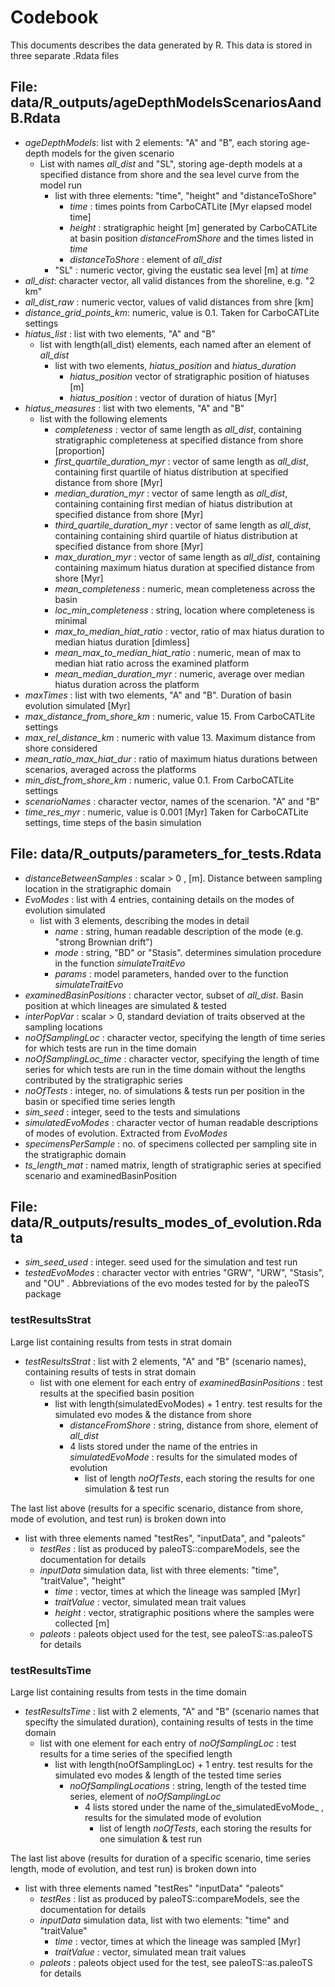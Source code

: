 # Codebook

This documents describes the data generated by R. This data is stored in three separate .Rdata files

## File: data/R_outputs/ageDepthModelsScenariosAandB.Rdata

* _ageDepthModels_: list with 2 elements: "A" and "B", each storing age-depth models for the given scenario
  * List with names _all_dist_ and "SL", storing age-depth models at a specified distance from shore and the sea level curve from the model run
    * list with three elements: "time", "height" and "distanceToShore"
      * _time_ : times points from CarboCATLite [Myr elapsed model time]
      * _height_ : stratigraphic height [m] generated by CarboCATLite at basin position _distanceFromShore_ and the times listed in _time_
      * _distanceToShore_ : element of _all_dist_
    * "SL" : numeric vector, giving the eustatic sea level [m] at _time_
* _all_dist_: character vector, all valid distances from the shoreline, e.g. "2 km"
* _all_dist_raw_ : numeric vector, values of valid distances from shre [km]
* _distance_grid_points_km_: numeric, value is 0.1. Taken for CarboCATLite settings
* _hiatus_list_ : list with two elements, "A" and "B"
  * list with length(all_dist) elements, each named after an element of _all_dist_
    * list with two elements, _hiatus_position_ and _hiatus_duration_
      * _hiatus_position_ vector of stratigraphic position of hiatuses [m]
      * _hiatus_position_ : vector of duration of hiatus [Myr]
* _hiatus_measures_ : list with two elements, "A" and "B"
  * list with the following elements
    * _completeness_ : vector of same length as _all_dist_, containing stratigraphic completeness at specified distance from shore [proportion]
    * _first_quartile_duration_myr_ : vector of same length as _all_dist_, containing first quartile of hiatus distribution at specified distance from shore [Myr]
    * _median_duration_myr_ : vector of same length as _all_dist_, containing containing first median of hiatus distribution at specified distance from shore [Myr]
    * _third_quartile_duration_myr_ : vector of same length as _all_dist_, containing containing shird quartile of hiatus distribution at specified distance from shore [Myr]
    * _max_duration_myr_ : vector of same length as _all_dist_, containing containing maximum hiatus duration at specified distance from shore [Myr]
    * _mean_completeness_ : numeric, mean completeness across the basin
    * _loc_min_completeness_ : string, location where completeness is minimal
    * _max_to_median_hiat_ratio_ : vector, ratio of max hiatus duration to median hiatus duration [dimless]
    * _mean_max_to_median_hiat_ratio_ : numeric, mean of max to median hiat ratio across the examined platform
    * _mean_median_duration_myr_ : numeric, average over median hiatus duration across the platform
* _maxTimes_ : list with two elements, "A" and "B". Duration of basin evolution simulated [Myr]
* _max_distance_from_shore_km_ : numeric, value 15. From CarboCATLite settings
* _max_rel_distance_km_ : numeric with value 13. Maximum distance from shore considered
* _mean_ratio_max_hiat_dur_ : ratio of maximum hiatus durations between scenarios, averaged across the platforms
* _min_dist_from_shore_km_ : numeric, value 0.1. From CarboCATLite settings
* _scenarioNames_ : character vector, names of the scenarion. "A" and "B"
* _time_res_myr_ : numeric, value is 0.001 [Myr] Taken for CarboCATLite settings, time steps of the basin simulation

## File: data/R_outputs/parameters_for_tests.Rdata

* _distanceBetweenSamples_ : scalar > 0 , [m]. Distance between sampling location in the stratigraphic domain
* _EvoModes_ : list with 4 entries, containing details on the modes of evolution simulated
  * list with 3 elements, describing the modes in detail
    * _name_ : string, human readable description of the mode (e.g. "strong Brownian drift")
    * _mode_ : string, "BD" or "Stasis". determines simulation procedure in the function _simulateTraitEvo_
    * _params_ : model parameters, handed over to the function _simulateTraitEvo_
* _examinedBasinPositions_ : character vector, subset of _all_dist_. Basin position at which lineages are simulated & tested
* _interPopVar_ : scalar > 0, standard deviation of traits observed at the sampling locations
* _noOfSamplingLoc_ : character vector, specifying the length of time series for which tests are run in the time domain
* _noOfSamplingLoc_time_ : character vector, specifying the length of time series for which tests are run in the time domain without the lengths contributed by the stratigraphic series
* _noOfTests_ : integer, no. of simulations & tests run per position in the basin or specified time series length
* _sim_seed_ : integer, seed to the tests and simulations
* _simulatedEvoModes_ : character vector of human readable descriptions of modes of evolution. Extracted from _EvoModes_
* _specimensPerSample_ : no. of specimens collected per sampling site in the stratigraphic domain
* _ts_length_mat_ : named matrix, length of stratigraphic series at specified scenario and examinedBasinPosition

## File: data/R_outputs/results_modes_of_evolution.Rdata

* _sim_seed_used_ : integer. seed used for the simulation and test run
* _testedEvoModes_ : character vector with entries "GRW", "URW", "Stasis", and "OU" . Abbreviations of the evo modes tested for by the paleoTS package

### testResultsStrat

Large list containing results from tests in strat domain

* _testResultsStrat_ : list with 2 elements, "A" and "B" (scenario names), containing results of tests in strat domain
  * list with one element for each entry of _examinedBasinPositions_ : test results at the specified basin position
    * list with length(simulatedEvoModes) + 1 entry. test results for the simulated evo modes & the distance from shore
      * _distanceFromShore_ : string, distance from shore, element of _all_dist_
      * 4 lists stored under the name of the entries in _simulatedEvoMode_ : results for the simulated modes of evolution
        * list of length _noOfTests_, each storing the results for one simulation & test run

The last list above (results for a specific scenario, distance from shore, mode of evolution, and test run) is broken down into

* list with three elements named "testRes", "inputData", and "paleots"
  * _testRes_ : list as produced by paleoTS::compareModels, see the documentation for details
  * _inputData_ simulation data, list with three elements: "time", "traitValue", "height"
    * _time_ : vector, times at which the lineage was sampled [Myr]
    * _traitValue_ : vector, simulated mean trait values
    * _height_ : vector, stratigraphic positions where the samples were collected [m]
  * _paleots_ : paleots object used for the test, see paleoTS::as.paleoTS for details

### testResultsTime

Large list containing results from tests in the time domain

* _testResultsTime_ : list with 2 elements, "A" and "B" (scenario names that specifty the simulated duration), containing results of tests in the time domain
  * list with one element for each entry of _noOfSamplingLoc_ : test results for a time series of the specified length
    * list with length(noOfSamplingLoc) + 1 entry. test results for the simulated evo modes & length of the tested time series
      * _noOfSamplingLocations_ : string, length of the tested time series, element of _noOfSamplingLoc_
        * 4 lists stored under the name of the_simulatedEvoMode_ , results for the simulated mode of evolution
          * list of length _noOfTests_, each storing the results for one simulation & test run

The last list above (results for duration of a specific scenario, time series length, mode of evolution, and test run) is broken down into

* list with three elements named "testRes"   "inputData" "paleots"
  * _testRes_ : list as produced by paleoTS::compareModels, see the documentation for details
  * _inputData_ simulation data, list with two elements: "time" and "traitValue"
    * _time_ : vector, times at which the lineage was sampled [Myr]
    * _traitValue_ : vector, simulated mean trait values
  * _paleots_ : paleots object used for the test, see paleoTS::as.paleoTS for details

